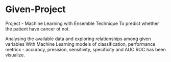 # Given-Project
Project - Machine Learning with Ensemble Technique
To predict whether the patient have cancer ot not.

Analysing the available data and exploring relationships among given variables
With Machine Learning models of classification, performance metricx - accuracy, presision, sensitivity, specificity and AUC ROC has been visualize.

